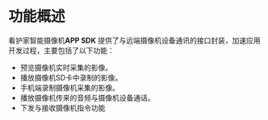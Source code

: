 # 功能概述

看护家智能摄像机**APP SDK** 提供了与远端摄像机设备通讯的接口封装，加速应用开发过程，主要包括了以下功能：

- 预览摄像机实时采集的影像。
- 播放摄像机SD卡中录制的影像。
- 手机端录制摄像机采集的影像。
- 播放摄像机传来的音频与摄像机设备通话。
- 下发与接收摄像机指令功能

